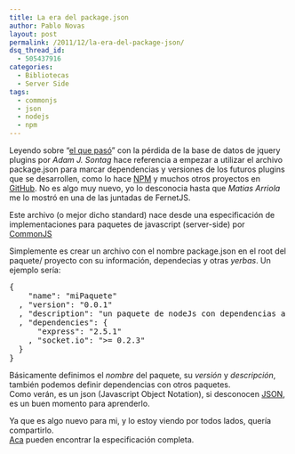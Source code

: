 ```yaml
---
title: La era del package.json
author: Pablo Novas
layout: post
permalink: /2011/12/la-era-del-package-json/
dsq_thread_id:
  - 505437916
categories:
  - Bibliotecas
  - Server Side
tags:
  - commonjs
  - json
  - nodejs
  - npm
---
```

Leyendo sobre &#8220;<a href="http://blog.jquery.com/2011/12/08/what-is-happening-to-the-jquery-plugins-site/" target="_blank">el que pasó</a>&#8221; con la pérdida de la base de datos de jquery plugins por *Adam J. Sontag* hace referencia a empezar a utilizar el archivo package.json para marcar dependencias y versiones de los futuros plugins que se desarrollen, como lo hace <a href="http://www.npm.org/" title="Node Package Manager" target="_blank">NPM</a> y muchos otros proyectos en <a href="https://github.com/" title="GitHub" target="_blank">GitHub</a>. No es algo muy nuevo, yo lo desconocia hasta que *Matias Arriola* me lo mostró en una de las juntadas de FernetJS.

Este archivo (o mejor dicho standard) nace desde una especificación de implementaciones para paquetes de javascript (server-side) por <a href="http://www.commonjs.org" title="CommonJS" target="_blank">CommonJS</a>

Simplemente es crear un archivo con el nombre package.json en el root del paquete/ proyecto con su información, dependecias y otras *yerbas*. Un ejemplo sería:

<pre class="brush: jscript; title: ; notranslate" title="">{
    "name": "miPaquete"
  , "version": "0.0.1"
  , "description": "un paquete de nodeJs con dependencias a express y socket.io de NPM."
  , "dependencies": {
      "express": "2.5.1"
    , "socket.io": "&gt;= 0.2.3"
  }
}
</pre>

Básicamente definimos el *nombre* del paquete, su *versión* y *descripción*, también podemos definir dependencias con otros paquetes.  
Como verán, es un json (Javascript Object Notation), si desconocen <a href="http://json.org/" target="_blank">JSON</a>, es un buen momento para aprenderlo.

Ya que es algo nuevo para mi, y lo estoy viendo por todos lados, quería compartirlo.  
<a href="http://wiki.commonjs.org/wiki/Packages/1.1" title="Packages 1.1 - CommonJS" target="_blank">Aca</a> pueden encontrar la especificación completa.